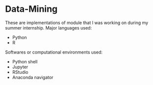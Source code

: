 # Data-Mining

These are implementations of module that I was working on during my summer internship.
Major languages used:
- Python
- R

Softwares or computational environments used:
- Python shell
- Jupyter
- RStudio
- Anaconda navigator
